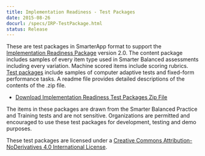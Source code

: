```yaml
---
title: Implementation Readiness - Test Packages
date: 2015-08-26
docurl: /specs/IRP-TestPackage.html
status: Release
---
```

These are test packages in SmarterApp format to support the [Implementation Readiness Package](/specs/ImplementationReadinessPackage.html) version 2.0. The content package includes samples of every item type used in Smarter Balanced assessments including every variation. Machine scored items include scoring rubrics. [Test packages](http://www.smarterapp.org/documents/AssessmentPackageTypes.html) include samples of computer adaptive tests and fixed-form performance tasks. A readme file provides detailed descriptions of the contents of the .zip file.

* [Download Implementation Readiness Test Packages Zip File](ftp://ftps.smarterbalanced.org/~sbacpublic/Public/ImplementationReadiness/2016.05.18.IrpTestPackageAndContent.zip)

The items in these packages are drawn from the Smarter Balanced Practice and Training tests and are not sensitive. Organizations are permitted and encouraged to use these test packages for development, testing and demo purposes.


These test packages are licensed under a [Creative Commons Attribution-NoDerivatives 4.0 International License](http://creativecommons.org/licenses/by-nd/4.0/).
